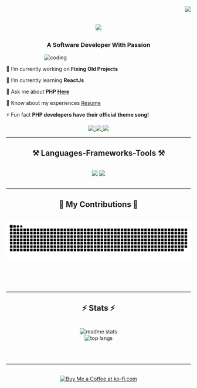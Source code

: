 <img align="right" src="https://visitor-badge.laobi.icu/badge?page_id=vishalmakhiijani" />

<h1 align="center">
    <img src="https://readme-typing-svg.herokuapp.com/?font=Righteous&size=35&center=true&vCenter=true&width=500&height=70&duration=4000&lines=Hi+There!+👋;+I'm+Vishal+Makhijani!;" />
</h1>
<!-- <img align="right" alt="Coding" width="250" src="https://cdn.dribbble.com/users/1162077/screenshots/3848914/programmer.gif"> -->

<h3 align="center">A Software Developer With Passion</h3>

<img align="right" alt="coding" width="400" src="https://user-images.githubusercontent.com/55389276/140866485-8fb1c876-9a8f-4d6a-98dc-08c4981eaf70.gif">
<br/>

<div align="left">
 
 🔭 I’m currently working on **Fixing Old Projects**
 
 🌱 I’m currently learning **ReactJs**

💬 Ask me about **PHP [Here](https://github.com/vishalmakhiijani/vishalmakhiijani/issues)**

 📄 Know about my experiences [Resume](https://github.com/vishalmakhiijani/vishalmakhiijani/files/14014219/VishalMakhijani--CV.docx)


⚡ Fun fact **PHP developers have their official theme song!**

 </div>
 
<div align="center"> 
  <a href="mailto:vk4562000@gmail.com">
    <img src="https://img.shields.io/badge/Gmail-333333?style=for-the-badge&logo=gmail&logoColor=red" />
  </a>
  <a href="https://www.linkedin.com/in/vishalmakhijani/" target="_blank">
    <img src="https://img.shields.io/badge/LinkedIn-0077B5?style=for-the-badge&logo=linkedin&logoColor=white" target="_blank" />
  </a>
  <a href="https://vishalmakhiijani.github.io/" target="_blank">
     <img src="https://img.shields.io/badge/Portfolio-FF5722?style=for-the-badge&logo=todoist&logoColor=white" target="_blank" /> 
  </a>
</div>

 <hr/>
 
<h2 align="center">⚒️ Languages-Frameworks-Tools ⚒️</h2>
<br/>
<div align="center">
    <img src="https://skillicons.dev/icons?i=PHP,bootstrap,html,css,vscode,github,git,androidstudio" />
    <img src="https://skillicons.dev/icons?i=python,javascript,firebase,java,mysql" /><br>
</div>

<br/>
<hr/>

<div align="center">
  <h2>🐍 My Contributions 🐍</h2>
  <br>
  <img alt="snake eating my contributions" src="https://raw.githubusercontent.com/salesp07/salesp07/output/github-contribution-grid-snake.svg" />
  
  <br/><br/><br/>
</div>

<hr/>

<h2 align="center">⚡ Stats ⚡</h2>
<br>
<div align=center>
<!--   <img width=390 src="https://github-readme-streak-stats-salesp07.vercel.app/?user=salesp07&count_private=true&theme=react&border_radius=10" alt="streak stats"/> -->
  <img width=410 src="https://github-readme-stats.vercel.app/api?username=vishalmakhiijani&count_private=true&show_icons=true&theme=react&rank_icon=github&border_radius=10" alt="readme stats" />
  <br/>
<!--   <img width=425 align="center" src="https://github-readme-stats.vercel.app/api/top-langs/?username=vishalmakhiijani&hide=HTML&langs_count=8&layout=compact&theme=react&border_radius=10&size_weight=0.5&count_weight=0.5&exclude_repo=github-readme-stats" alt="top langs" /> -->
    <img width=525 align="center" src="https://github-readme-stats.vercel.app/api/wakatime?username=vishalmakhiijani&hide=HTML&layout=compact&theme=react&border_radius=10&size_weight=0.5&count_weight=0.5" alt="top langs" />
</div>

<br/><br/>

<hr/>

<br/>

<div align="center">
<a href='https://ko-fi.com/vishalmakhijani' target='_blank'><img height='64' style='border:0px;height:64px;' src='https://storage.ko-fi.com/cdn/kofi1.png?v=3' border='0' alt='Buy Me a Coffee at ko-fi.com' /></a>
</div>

<br/>
